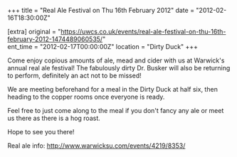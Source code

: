 +++
title = "Real Ale Festival  on Thu 16th February 2012"
date = "2012-02-16T18:30:00Z"

[extra]
original = "https://uwcs.co.uk/events/real-ale-festival-on-thu-16th-february-2012-1474489060535/"    
ent_time = "2012-02-17T00:00:00Z"
location = "Dirty Duck"
+++

Come enjoy copious amounts of ale, mead and cider with us at Warwick's annual real ale festival\! The fabulously dirty Dr. Busker will also be returning to perform, definitely an act not to be missed\!

We are meeting beforehand for a meal in the Dirty Duck at half six, then heading to the copper rooms once everyone is ready.

Feel free to just come along to the meal if you don't fancy any ale or meet us there as there is a hog roast.

Hope to see you there\!

Real ale info: http://www.warwicksu.com/events/4219/8353/

